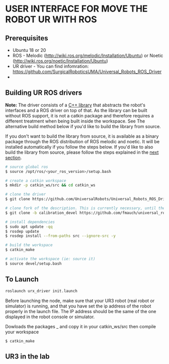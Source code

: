 # USER INTERFACE FOR MOVE THE ROBOT UR WITH ROS

## Prerequisites
* Ubuntu 18 or 20
* ROS - Melodic (http://wiki.ros.org/melodic/Installation/Ubuntu) or Noetic (http://wiki.ros.org/noetic/Installation/Ubuntu)
* UR driver - You can find infomration: https://github.com/SurgicalRoboticsUMA/Universal_Robots_ROS_Driver
* 
## Building UR ROS drivers

**Note:** The driver consists of a [C++
library](https://github.com/UniversalRobots/Universal_Robots_Client_Library) that abstracts the
robot's interfaces and a ROS driver on top of that. As the library can be built without ROS support,
it is not a catkin package and therefore requires a different treatment when being built inside the
workspace. See The alternative build method below if you'd like to build the library from source.

If you don't want to build the library from source, it is available as a binary package through the
ROS distribution of ROS melodic and noetic. It will be installed automatically if you
follow the steps below. If you'd like to also build the library from source, please follow the steps
explained in the [next section](#alternative-all-source-build).

```bash
# source global ros
$ source /opt/ros/<your_ros_version>/setup.bash

# create a catkin workspace
$ mkdir -p catkin_ws/src && cd catkin_ws

# clone the driver
$ git clone https://github.com/UniversalRobots/Universal_Robots_ROS_Driver.git src/Universal_Robots_ROS_Driver

# clone fork of the description. This is currently necessary, until the changes are merged upstream.
$ git clone -b calibration_devel https://github.com/fmauch/universal_robot.git src/fmauch_universal_robot

# install dependencies
$ sudo apt update -qq
$ rosdep update
$ rosdep install --from-paths src --ignore-src -y

# build the workspace
$ catkin_make

# activate the workspace (ie: source it)
$ source devel/setup.bash
```
## To Launch
```bash
roslaunch urx_driver init.launch
```
Before launching the node, make sure that your UR3 robot (real robot or simulator) is running, and that you have set the ip address of the robot properly in the launch file. The IP address should be the same of the one displayed in the robot console or simulator.

Dowloads the packages _ and copy it in your catkin_ws/src then compile your workspace
```
$ catkin_make
```
## UR3 in the lab
